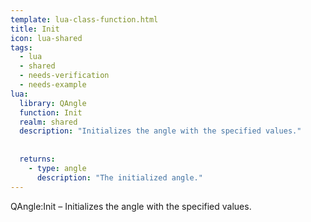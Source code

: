 ```yaml
---
template: lua-class-function.html
title: Init
icon: lua-shared
tags:
  - lua
  - shared
  - needs-verification
  - needs-example
lua:
  library: QAngle
  function: Init
  realm: shared
  description: "Initializes the angle with the specified values."
  
  
  returns:
    - type: angle
      description: "The initialized angle."
---
```


<div class="lua__search__keywords">
QAngle:Init &#x2013; Initializes the angle with the specified values.
</div>
